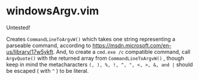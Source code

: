 # windowsArgv.vim

Untested!

Creates `CommandLineToArgvW()` which takes one string representing a parseable command, according to https://msdn.microsoft.com/en-us/library/17w5ykft. And, to create a `cmd.exe /c` compatible command, call `ArgvQuote()` with the returned array from `CommandLineToArgvW()` , though keep in mind the metacharacters `(, ), %, !, ^, ", <, >, &, and |` should be escaped ( with `^` ) to be literal.

